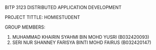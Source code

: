 BITP 3123 DISTRIBUTED APPLICATION DEVELOPMENT

PROJECT TITTLE: HOMIESTUDENT

GROUP MEMBERS:
1) MUHAMMAD KHAIRIN SYAHMI BIN MOHD YUSRI (B032420093)
2) SERI NUR SHANNEY FARISYA BINTI MOHD FAIRUS (B032420147)
